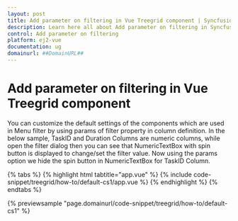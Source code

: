 ```yaml
---
layout: post
title: Add parameter on filtering in Vue Treegrid component | Syncfusion
description: Learn here all about Add parameter on filtering in Syncfusion Vue Treegrid component of Syncfusion Essential JS 2 and more.
control: Add parameter on filtering 
platform: ej2-vue
documentation: ug
domainurl: ##DomainURL##
---
```


# Add parameter on filtering in Vue Treegrid component

You can customize the default settings of the components which are used in Menu filter by using params of filter property in column definition.
In the below sample, TaskID and Duration Columns are numeric columns, while open the filter dialog then you can see that NumericTextBox with spin button is displayed to change/set the filter value. Now using the params option we hide the spin button in NumericTextBox for TaskID Column.

{% tabs %}
{% highlight html tabtitle="app.vue" %}
{% include code-snippet/treegrid/how-to/default-cs1/app.vue %}
{% endhighlight %}
{% endtabs %}
        
{% previewsample "page.domainurl/code-snippet/treegrid/how-to/default-cs1" %}
